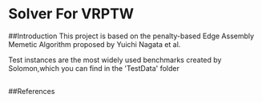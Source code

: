 Solver For VRPTW
====
##Introduction
This project is based on the penalty-based Edge Assembly Memetic Algorithm proposed by Yuichi Nagata et al.

Test instances are the most widely used benchmarks created by Solomon,which you can find in the 'TestData' 
folder
##

##References